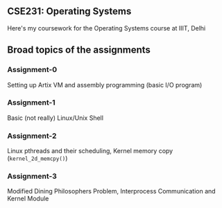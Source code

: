 ## CSE231: Operating Systems
Here's my coursework for the Operating Systems course at IIIT, Delhi

## Broad topics of the assignments
### Assignment-0
Setting up Artix VM and assembly programming (basic I/O program)

### Assignment-1
Basic (not really) Linux/Unix Shell

### Assignment-2
Linux pthreads and their scheduling, Kernel memory copy (`kernel_2d_memcpy()`)

### Assignment-3
Modified Dining Philosophers Problem, Interprocess Communication and Kernel Module

